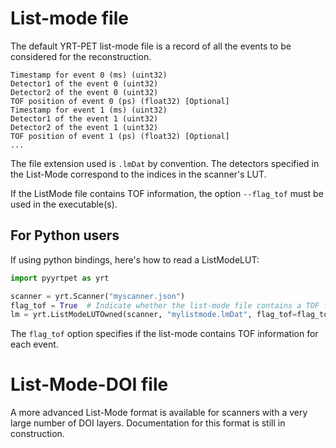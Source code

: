 # List-mode file
The default YRT-PET list-mode file is a record of all the events to be
considered for the reconstruction.

```
Timestamp for event 0 (ms) (uint32)
Detector1 of the event 0 (uint32)
Detector2 of the event 0 (uint32)
TOF position of event 0 (ps) (float32) [Optional]
Timestamp for event 1 (ms) (uint32)
Detector1 of the event 1 (uint32)
Detector2 of the event 1 (uint32)
TOF position of event 1 (ps) (float32) [Optional]
...
```

The file extension used is `.lmDat` by convention.
The detectors specified in the List-Mode correspond to the indices in the
scanner's LUT.

If the ListMode file contains TOF information, the option `--flag_tof` must be
used in the executable(s).

## For Python users

If using python bindings, here's how to read a ListModeLUT:

```python
import pyyrtpet as yrt

scanner = yrt.Scanner("myscanner.json")
flag_tof = True  # Indicate whether the list-mode file contains a TOF field
lm = yrt.ListModeLUTOwned(scanner, "mylistmode.lmDat", flag_tof=flag_tof)
```

The `flag_tof` option specifies if the list-mode contains TOF information for
each event.

# List-Mode-DOI file
A more advanced List-Mode format is available for scanners with a very large
number of DOI layers. Documentation for this format is still in construction.
